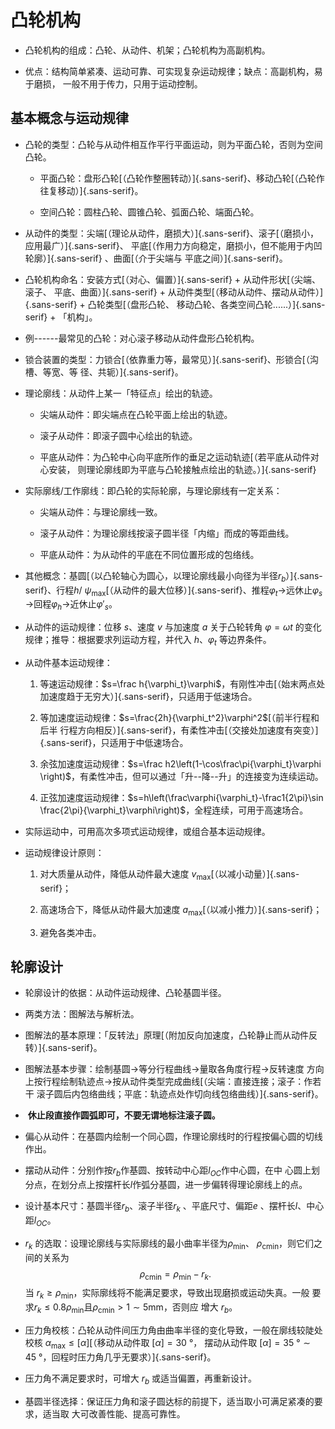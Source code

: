 凸轮机构
========

-   凸轮机构的组成：凸轮、从动件、机架；凸轮机构为高副机构。

-   优点：结构简单紧凑、运动可靠、可实现复杂运动规律；缺点：高副机构，易于磨损，
    一般不用于传力，只用于运动控制。

基本概念与运动规律
------------------

-   凸轮的类型：凸轮与从动件相互作平行平面运动，则为平面凸轮，否则为空间凸轮。

    -   平面凸轮：盘形凸轮[（凸轮作整圈转动）]{.sans-serif}、移动凸轮[（凸轮作往复移动）]{.sans-serif}。

    -    空间凸轮：圆柱凸轮、圆锥凸轮、弧面凸轮、端面凸轮。

-   从动件的类型：尖端[（理论从动件，磨损大）]{.sans-serif}、滚子[（磨损小，应用最广）]{.sans-serif}、
    平底[（作用力方向稳定，磨损小，但不能用于内凹轮廓）]{.sans-serif}
    、曲面[（介于尖端与 平底之间）]{.sans-serif}。

-   凸轮机构命名：安装方式[（对心、偏置）]{.sans-serif} $+$
    从动件形状[（尖端、滚子、 平底、曲面）]{.sans-serif} $+$
    从动件类型[（移动从动件、摆动从动件）]{.sans-serif} $+$
    凸轮类型[（盘形凸轮、 移动凸轮、各类空间凸轮......）]{.sans-serif}
    $+$ 「机构」。

-   例------最常见的凸轮：对心滚子移动从动件盘形凸轮机构。

-   锁合装置的类型：力锁合[（依靠重力等，最常见）]{.sans-serif}、形锁合[（沟槽、等宽、等
    径、共轭）]{.sans-serif}。

-   理论廓线：从动件上某一「特征点」绘出的轨迹。

    -   尖端从动件：即尖端点在凸轮平面上绘出的轨迹。

    -   滚子从动件：即滚子圆中心绘出的轨迹。

    -   
        平底从动件：为凸轮中心向平底所作的垂足之运动轨迹[（若平底从动件对心安装，
        则理论廓线即为平底与凸轮接触点绘出的轨迹。）]{.sans-serif}

-   实际廓线/工作廓线：即凸轮的实际轮廓，与理论廓线有一定关系：

    -   尖端从动件：与理论廓线一致。

    -   滚子从动件：为理论廓线按滚子圆半径「内缩」而成的等距曲线。

    -    平底从动件：为从动件的平底在不同位置形成的包络线。

-   其他概念：基圆[（以凸轮轴心为圆心，以理论廓线最小向径为半径$r_b$）]{.sans-serif}、行程$h$/
    $\psi_\text{max}$[（从动件的最大位移）]{.sans-serif}、推程$\varphi_t$$\to$远休止$\varphi_s$
    $\to$回程$\varphi_h$$\to$近休止$\varphi'_s$。

-   从动件的运动规律：位移 $s$、速度 $v$ 与加速度 $a$ 关于凸轮转角
    $\varphi=\omega
        t$ 的变化规律；推导：根据要求列运动方程，并代入 $h$、$\varphi_t$
    等边界条件。

-   从动件基本运动规律：

    1.  等速运动规律：$s=\frac h{\varphi_t}\varphi$，有刚性冲击[（始末两点处
        加速度趋于无穷大）]{.sans-serif}，只适用于低速场合。

    2.  等加速度运动规律：$s=\frac{2h}{\varphi_t^2}\varphi^2$[（前半行程和后半
        行程方向相反）]{.sans-serif}，有柔性冲击[（交接处加速度有突变）]{.sans-serif}，只适用于中低速场合。

    3.  余弦加速度运动规律：$s=\frac h2\left(1-\cos\frac\pi{\varphi_t}\varphi
                \right)$，有柔性冲击，但可以通过「升--降--升」的连接变为连续运动。

    4.  正弦加速度运动规律：$s=h\left(\frac\varphi{\varphi_t}-\frac1{2\pi}\sin
                \frac{2\pi}{\varphi_t}\varphi\right)$，全程连续，可用于高速场合。

-   实际运动中，可用高次多项式运动规律，或组合基本运动规律。

-   运动规律设计原则：

    1.  对大质量从动件，降低从动件最大速度
        $v_\text{max}$[（以减小动量）]{.sans-serif}；

    2.  高速场合下，降低从动件最大加速度
        $a_\text{max}$[（以减小推力）]{.sans-serif}；

    3.  避免各类冲击。

轮廓设计
--------

-   轮廓设计的依据：从动件运动规律、凸轮基圆半径。

-    两类方法：图解法与解析法。

-   图解法的基本原理：「反转法」原理[（附加反向加速度，凸轮静止而从动件反转）]{.sans-serif}。

-   图解法基本步骤：绘制基圆$\to$等分行程曲线$\to$量取各角度行程$\to$反转速度
    方向上按行程绘制轨迹点$\to$按从动件类型完成曲线[（尖端：直接连接；滚子：作若干
    滚子圆后内包络曲线；平底：轨迹点处作切向线包络曲线）]{.sans-serif}。

-    **休止段直接作圆弧即可，不要无谓地标注滚子圆。**

-   偏心从动件：在基圆内绘制一个同心圆，作理论廓线时的行程按偏心圆的切线作出。

-    摆动从动件：分别作按$r_b$作基圆、按转动中心距$l_{OC}$作中心圆，在中
    心圆上划分点，在划分点上按摆杆长$l$作弧分基圆，进一步偏转得理论廓线上的点。

-   设计基本尺寸：基圆半径$r_b$、滚子半径$r_k$ 、平底尺寸、偏距$e$
    、摆杆长$l$、中心距$l_{OC}$。

-   $r_k$
    的选取：设理论廓线与实际廓线的最小曲率半径为$\rho_\text{min}$、
    $\rho_\text{cmin}$，则它们之间的关系为
    $$\rho_\text{cmin}=\rho_\text{min}-r_k.$$ 当
    $r_k\geq\rho_\text{min}$，实际廓线将不能满足要求，导致出现磨损或运动失真。一般
    要求$r_k\leq0.8\rho_\text{min}$且$\rho_\text{cmin}>1\sim5\text{mm}$，否则应
    增大 $r_b$。

-   压力角校核：凸轮从动件间压力角由曲率半径的变化导致，一般在廓线较陡处校核
    $\alpha_\text{max}\leq[\alpha]$[（移动从动件取
    $[\alpha]=\SI{30}\degree$， 摆动从动件取
    $[\alpha]=\SI{35}\degree\sim\SI{45}\degree$，回程时压力角几乎无要求）]{.sans-serif}。

-   压力角不满足要求时，可增大 $r_b$ 或适当偏置，再重新设计。

-   基圆半径选择：保证压力角和滚子圆达标的前提下，适当取小可满足紧凑的要求，适当取
    大可改善性能、提高可靠性。